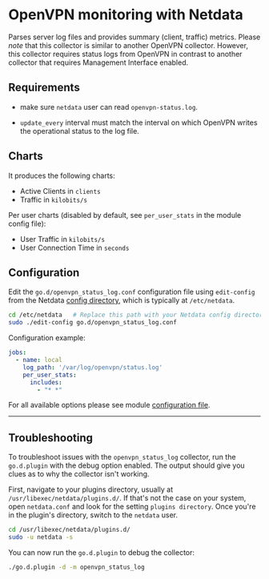 <!--
title: "OpenVPN monitoring with Netdata(based on status log)"
custom_edit_url: https://github.com/netdata/go.d.plugin/edit/master/modules/openvpn_status/README.md
sidebar_label: "OpenVPN(StatusLog)"
-->

# OpenVPN monitoring with Netdata

Parses server log files and provides summary (client, traffic) metrics. Please *note* that this collector is similar to
another OpenVPN collector. However, this collector requires status logs from OpenVPN in contrast to another collector
that requires Management Interface enabled.

## Requirements

- make sure `netdata` user can read `openvpn-status.log`.

- `update_every` interval must match the interval on which OpenVPN writes the operational status to the log file.

## Charts

It produces the following charts:

- Active Clients in `clients`
- Traffic in `kilobits/s`

Per user charts (disabled by default, see `per_user_stats` in the module config file):

- User Traffic in `kilobits/s`
- User Connection Time in `seconds`

## Configuration

Edit the `go.d/openvpn_status_log.conf` configuration file using `edit-config` from the
Netdata [config directory](https://learn.netdata.cloud/docs/configure/nodes), which is typically at `/etc/netdata`.

```bash
cd /etc/netdata   # Replace this path with your Netdata config directory, if different
sudo ./edit-config go.d/openvpn_status_log.conf
```

Configuration example:

```yaml
jobs:
  - name: local
    log_path: '/var/log/openvpn/status.log'
    per_user_stats:
      includes:
        - "* *"
```

For all available options please see
module [configuration file](https://github.com/netdata/go.d.plugin/blob/master/config/go.d/openvpn_status_log.conf).

---

## Troubleshooting

To troubleshoot issues with the `openvpn_status_log` collector, run the `go.d.plugin` with the debug option enabled. The
output should give you clues as to why the collector isn't working.

First, navigate to your plugins directory, usually at `/usr/libexec/netdata/plugins.d/`. If that's not the case on your
system, open `netdata.conf` and look for the setting `plugins directory`. Once you're in the plugin's directory, switch
to the `netdata` user.

```bash
cd /usr/libexec/netdata/plugins.d/
sudo -u netdata -s
```

You can now run the `go.d.plugin` to debug the collector:

```bash
./go.d.plugin -d -m openvpn_status_log
```
